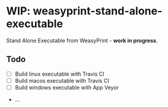 # WIP: weasyprint-stand-alone-executable

Stand Alone Executable from WeasyPrint - **work in progress**.

## Todo

- [ ] Build linux executable with Travis CI
- [ ] Build macos executable with Travis CI
- [ ] Build windows executable with App Veyor
- ...
